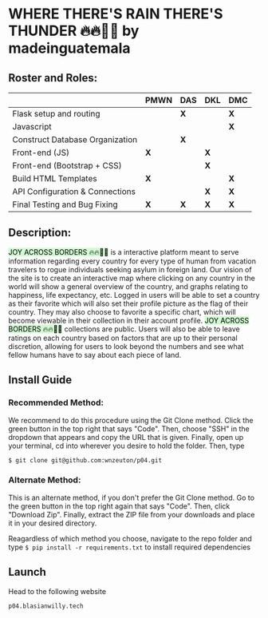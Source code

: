 # WHERE THERE'S RAIN THERE'S THUNDER 🔥🔥😵‍💫 by madeinguatemala


## Roster and Roles:  
|                                        | PMWN       | DAS        |  DKL       | DMC      |
| -------------------------------------- | ---------- | ---------- | ---------- | -------- |
| Flask setup and routing                |            |    **X**   |            |   **X**  |
| Javascript                             |            |            |            |   **X**  |
| Construct Database Organization        |            |    **X**   |            |          |
| Front-end (JS)                         |    **X**   |            |   **X**    |          |
| Front-end (Bootstrap + CSS)            |            |            |   **X**    |          |
| Build HTML Templates                   |    **X**   |            |            |   **X**  |
| API Configuration & Connections        |            |            |   **X**    |   **X**  |
| Final Testing and Bug Fixing           |    **X**   |    **X**   |   **X**    |   **X**  |

## Description:
<mark style="background: #BBFABBA6;">JOY ACROSS BORDERS 🔥🔥😵‍💫</mark> is a interactive platform meant to serve information regarding every country for every type of human from vacation travelers to rogue individuals seeking asylum in foreign land. Our vision of the site is to create an interactive map where clicking on any country in the world will show a general overview of the country, and graphs relating to happiness, life expectancy, etc. Logged in users will be able to set a country as their favorite which will also set their profile picture as the flag of their country. They may also choose to favorite a specific chart, which will become viewable in their collection in their account profile. <mark style="background: #BBFABBA6;">JOY ACROSS BORDERS 🔥🔥😵‍💫</mark>  collections are public. Users will also be able to leave ratings on each country based on factors that are up to their personal discretion, allowing for users to look beyond the numbers and see what fellow humans have to say about each piece of land.

## Install Guide
### Recommended Method: 
We recommend to do this procedure using the Git Clone method. Click the green button in the top right that says "Code". Then, choose "SSH" in the dropdown that appears and copy the URL that is given. Finally, open up your terminal, cd into wherever you desire to hold the folder. Then, type 
```
$ git clone git@github.com:wnzeuton/p04.git
```

### Alternate Method: 
This is an alternate method, if you don't prefer the Git Clone method. Go to the green button in the top right again that says "Code". Then, click "Download Zip". Finally, extract the ZIP file from your downloads and place it in your desired directory. 

Reagardless of which method you choose, navigate to the repo folder and type ```$ pip install -r requirements.txt``` to install required dependencies


## Launch 
Head to the following website
```
p04.blasianwilly.tech
```
